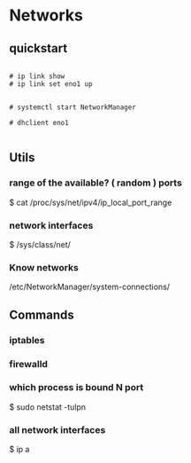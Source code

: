 # Networks

## quickstart

```

# ip link show
# ip link set eno1 up


# systemctl start NetworkManager

# dhclient eno1


```

## Utils

### range of the available? ( random ) ports

$ cat /proc/sys/net/ipv4/ip_local_port_range

### network interfaces

$ /sys/class/net/

### Know networks

/etc/NetworkManager/system-connections/

## Commands

### iptables

### firewalld

### which process is bound N port

$ sudo netstat -tulpn

### all network interfaces

$ ip a
